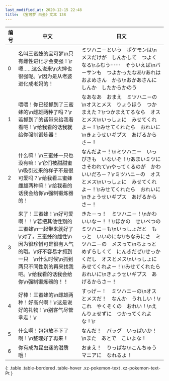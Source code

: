 ```yaml
---
last_modified_at: 2020-12-15 22:48
title: 《宝可梦 白金》文本 138
---
```

| 编号 | 中文 | 日文 |
| ---- | ---- | ---- |
| 0 | 名叫三蜜蜂的宝可梦\n只有雌性进化才会变强！\r嗯……这么说来\n大婶也很强呢。\r因为是从老婆进化成老妈的！ | ミツハニ－という　ポケモンは\nメスだけが　しんかして　つよくなる\rふむう⋯⋯　そういえば\nバ－サンも　つよかったなあ\rあれは　およめさん　から\nおかあさんに　しんか　したからかのう |
| 1 | 喂喂！你已经抓到了三蜜蜂的\n雌雄两种了吗？\r若抓到了的话带来给我看看吧！\r给我看的话我就给你强制锻炼器！ | なあなあ　おまえ　ミツハニ－の\nオスとメス　りょうほう　つかまえた？\rつかまえてるなら　オスとメス\nいっしょに　みせてくれよ－！\rみせてくれたら　おれいに\nきょうせいギプス　あげるからさ－！ |
| 2 | 什么嘛！\n三蜜蜂一只也没有嘛！\r它们被甜甜蜜\n吸引过来的样子不是很可爱吗？\r给我看三蜜蜂雌雄两种嘛！\r给我看的话我会给你\n强制锻炼器的！ | なんだよ－！\nミツハニ－　いっぴきも　いないぞ！\rあまいミツに　さそわれて\nやってくるのが　かわいいだろ－？\rミツハニ－の　オスとメス\nいっしょに　みせてくれよ－！\rみせてくれたら　おれいに\nきょうせいギプス　あげるからさ－！ |
| 3 | 来了！三蜜蜂！\n好可爱啊！！\r若把其他性别的三蜜蜂\n一起带来就好了\r对了，三蜜蜂的雌性\n因为很珍惜可是很有人气的哦。\r好不容易才抓到一只　\n什么时候\n抓到两只不同性别的再来找我吧。\r给我看的话我会给你\n强制锻炼器的！！ | きた－っ！　ミツハニ－！\nかわいいな－！！\rほかの　せいべつの　ミツハニ－も\nいっしょだと　もっと　いいのにな\rちなみにさ　ミツハニ－の　メスって\nちょっと　めずらしくて　にんきだぜ\rせっかくだし　オスとメス\nいっしょに　みせてくれよ－！\rみせてくれたら　おれいに\nきょうせいギプス　あげるからさ－！ |
| 4 | 好棒！三蜜蜂的\n雌雄两种！好高兴啊！\r这是说好的礼物！\n别客气尽管拿走！\r | すっげ－！　ミツハニ－の\nオスとメスだ！　なんか　うれしい！\rこれ　やくそくの　おれい！\nえんりょせずに　つかってくれよな！\r |
| 5 | 什么啊！包包放不下了啊！\n整理好了再来！ | なんだ！　バッグ　いっぱいか！\nまた　あとで　こいよな！ |
| 6 | 你有成为昆虫迷的潜质哦！ | おまえ！　りっぱな\nこんちゅうマニアに　なれるよ！ |
{: .table .table-bordered .table-hover .xz-pokemon-text .xz-pokemon-text-Pt }